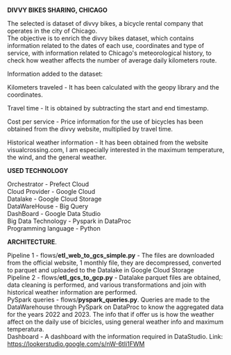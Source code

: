 
**DIVVY BIKES SHARING, CHICAGO**

The selected is dataset of divvy bikes, a bicycle rental company that operates in the city of Chicago.  
The objective is to enrich the divvy bikes dataset, which contains information related to the dates of each use, coordinates and type of service, with information related to Chicago's meteorological history, to check how weather affects the number of average daily kilometers route.


Information added to the dataset:

Kilometers traveled - It has been calculated with the geopy library and the coordinates.

Travel time - It is obtained by subtracting the start and end timestamp.

Cost per service - Price information for the use of bicycles has been obtained from the divvy website, multiplied by travel time.

Historical weather information - It has been obtained from the website visualcrossing.com, I am especially interested in the maximum temperature, the wind, and the general weather.


**USED ​​TECHNOLOGY**  

Orchestrator - Prefect Cloud  
Cloud Provider - Google Cloud  
Datalake - Google Cloud Storage  
DataWareHouse - Big Query  
DashBoard - Google Data Studio  
Big Data Technology - Pyspark in DataProc  
Programming language - Python  


**ARCHITECTURE**.  

Pipeline 1 - flows/**etl_web_to_gcs_simple.py** - The files are downloaded from the official website, 1 monthly file, they are decompressed, converted to parquet and uploaded to the Datalake in Google Cloud Storage  
Pipeline 2 - flows/**etl_gcs_to_gcp.py** - Datalake parquet files are obtained, data cleaning is performed, and various transformations and join with historical weather information are performed.  
PySpark queries - flows/**pyspark_queries.py**. Queries are made to the DataWarehouse through PySpark on DataProc to know the aggregated data for the years 2022 and 2023. The info that if offer us is how the weather affect on the daily use of bicicles, using general weather info and maximum temperatura.  
Dashboard - A dashboard with the information required in DataStudio. Link:  
https://lookerstudio.google.com/s/nW-6tIi1FWM
